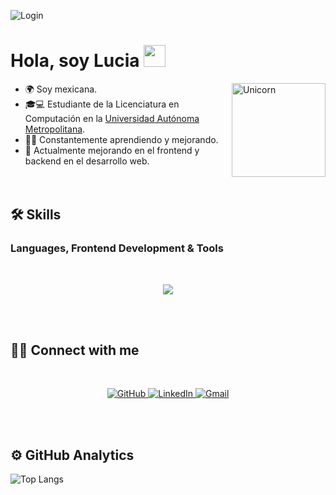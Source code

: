 
<!--
**Diose03/Diose03** is a ✨ _special_ ✨ repository because its `README.md` (this file) appears on your GitHub profile.-->
![Login](https://github.com/Diose03/Diose03/blob/main/login.gif)


<h1 align="left""><b>Hola, soy Lucia </b><img src="https://media.giphy.com/media/hvRJCLFzcasrR4ia7z/giphy.gif" width="35"></h1>

<img align="right" width=150px alt="Unicorn" src="https://img1.picmix.com/output/stamp/normal/7/9/9/5/2335997_2f709.gif"/>

- 🌍 Soy mexicana.
-  🎓💻 Estudiante de la Licenciatura en Computación en la <a href="https://www.uam.mx/unidad_iztapalapa.html">Universidad Autónoma Metropolitana</a>.  
- 👨‍💻 Constantemente aprendiendo y mejorando.
- 🌱 Actualmente mejorando en el frontend y backend en el desarrollo web.
<br><br><br>

## 🛠️ Skills

### Languages, Frontend Development &  Tools
<br>
<div>
<p align="center">
  <a href="https://skillicons.dev">
    <img src="https://skillicons.dev/icons?i=java,py,js,html,css,angular,mysql,bootstrap,figma,codepen,eclipse,vscode vscode=14" />
  </a>
</p>
</div>

<br><br>

## 🤝🏻 Connect with me
<br>
<p align="center">
  <a href="https://github.com/Diose03" target="_blank">
    <img src="https://skillicons.dev/icons?i=github" alt="GitHub" />
  </a>
  <a href="https://www.linkedin.com/in/lucia-villa-figueroa-a103b333a" target="_blank">
    <img src="https://skillicons.dev/icons?i=linkedin" alt="LinkedIn" />
  </a>
  <a href="mailto:ldvf03@gmail.com">
    <img src="https://skillicons.dev/icons?i=gmail" alt="Gmail" />
  </a>
</p>

</div>

<br><br>

## ⚙️  GitHub Analytics
![Top Langs](https://github-readme-stats.vercel.app/api/top-langs/?username=Diose03&theme=material-palenight&layout=compact)
